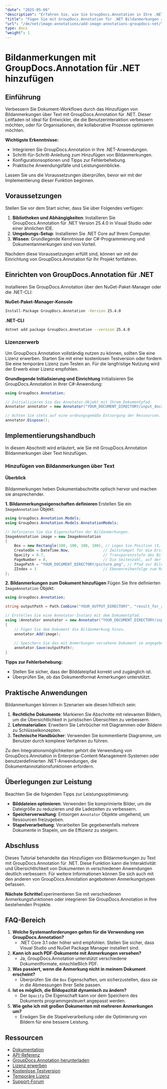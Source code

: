 ```yaml
---
"date": "2025-05-06"
"description": "Erfahren Sie, wie Sie GroupDocs.Annotation in Ihre .NET-Projekte integrieren, um Dokumente mit Bildanmerkungen zu erweitern. Verbessern Sie die Benutzereinbindung und optimieren Sie die Zusammenarbeit."
"title": "Fügen Sie mit GroupDocs.Annotation für .NET Bildanmerkungen zu Dokumenten hinzu"
"url": "/de/net/image-annotations/add-image-annotations-groupdocs-net/"
type: docs
"weight": 1
---
```


# Bildanmerkungen mit GroupDocs.Annotation für .NET hinzufügen

## Einführung

Verbessern Sie Dokument-Workflows durch das Hinzufügen von Bildanmerkungen über Text mit GroupDocs.Annotation für .NET. Dieser Leitfaden ist ideal für Entwickler, die die Benutzerinteraktion verbessern möchten, oder für Organisationen, die kollaborative Prozesse optimieren möchten.

**Wichtigste Erkenntnisse:**
- Integrieren Sie GroupDocs.Annotation in Ihre .NET-Anwendungen.
- Schritt-für-Schritt-Anleitung zum Hinzufügen von Bildanmerkungen.
- Konfigurationsoptionen und Tipps zur Fehlerbehebung.
- Praktische Anwendungsfälle und Leistungseinblicke.

Lassen Sie uns die Voraussetzungen überprüfen, bevor wir mit der Implementierung dieser Funktion beginnen.

## Voraussetzungen
Stellen Sie vor dem Start sicher, dass Sie über Folgendes verfügen:

1. **Bibliotheken und Abhängigkeiten**: Installieren Sie GroupDocs.Annotation für .NET Version 25.4.0 in Visual Studio oder einer ähnlichen IDE.
2. **Umgebungs-Setup**: Installieren Sie .NET Core auf Ihrem Computer.
3. **Wissen**: Grundlegende Kenntnisse der C#-Programmierung und Dokumentanmerkungen sind von Vorteil.

Nachdem diese Voraussetzungen erfüllt sind, können wir mit der Einrichtung von GroupDocs.Annotation für Ihr Projekt fortfahren.

## Einrichten von GroupDocs.Annotation für .NET
Installieren Sie GroupDocs.Annotation über den NuGet-Paket-Manager oder die .NET-CLI:

**NuGet-Paket-Manager-Konsole**
```bash
Install-Package GroupDocs.Annotation -Version 25.4.0
```

**.NET-CLI**
```bash
dotnet add package GroupDocs.Annotation --version 25.4.0
```

### Lizenzerwerb
Um GroupDocs.Annotation vollständig nutzen zu können, sollten Sie eine Lizenz erwerben. Starten Sie mit einer kostenlosen Testversion oder fordern Sie eine temporäre Lizenz zum Testen an. Für die langfristige Nutzung wird der Erwerb einer Lizenz empfohlen.

**Grundlegende Initialisierung und Einrichtung**
Initialisieren Sie GroupDocs.Annotation in Ihrer C#-Anwendung:

```csharp
using GroupDocs.Annotation;

// Initialisieren Sie das Annotator-Objekt mit Ihrem Dokumentpfad.
Annotator annotator = new Annotator("YOUR_DOCUMENT_DIRECTORY/input_docx.docx");

// Achten Sie stets auf eine ordnungsgemäße Entsorgung der Ressourcen.
annotator.Dispose();
```

## Implementierungshandbuch
In diesem Abschnitt wird erläutert, wie Sie mit GroupDocs.Annotation Bildanmerkungen über Text hinzufügen.

### Hinzufügen von Bildanmerkungen über Text
#### Überblick
Bildanmerkungen heben Dokumentabschnitte optisch hervor und machen sie ansprechender.

**1. Bildanmerkungseigenschaften definieren**
Erstellen Sie ein `ImageAnnotation` Objekt:

```csharp
using GroupDocs.Annotation.Models;
using GroupDocs.Annotation.Models.AnnotationModels;

// Definieren Sie die Eigenschaften der Bildanmerkungen.
ImageAnnotation image = new ImageAnnotation
{
    Box = new Rectangle(100, 100, 100, 100), // Legen Sie Position (X, Y) und Größe (Breite, Höhe) fest.
    CreatedOn = DateTime.Now,               // Zeitstempel für die Erstellung der Anmerkung.
    Opacity = 0.7,                          // Transparenzstufe des Bildes.
    PageNumber = 0,                         // Die Seitenzahl, auf der die Anmerkung platziert werden soll.
    ImagePath = "YOUR_DOCUMENT_DIRECTORY/picture.png", // Pfad zur Bilddatei, die für die Anmerkung verwendet wird.
    ZIndex = 3                              // Ebenenreihenfolge zum Rendern von Anmerkungen.
};
```

**2. Bildanmerkungen zum Dokument hinzufügen**
Fügen Sie Ihre definierten `ImageAnnotation` Objekt:

```csharp
using GroupDocs.Annotation;

string outputPath = Path.Combine("YOUR_OUTPUT_DIRECTORY", "result_for_zIndex.docx");

// Erstellen Sie eine Annotator-Instanz mit dem Dokumentpfad.
using (Annotator annotator = new Annotator("YOUR_DOCUMENT_DIRECTORY/input_docx.docx"))
{
    // Fügen Sie dem Dokument die Bildanmerkung hinzu.
    annotator.Add(image);
    
    // Speichern Sie das mit Anmerkungen versehene Dokument im angegebenen Ausgabepfad.
    annotator.Save(outputPath);
}
```

**Tipps zur Fehlerbehebung:**
- Stellen Sie sicher, dass der Bilddateipfad korrekt und zugänglich ist.
- Überprüfen Sie, ob das Dokumentformat Anmerkungen unterstützt.

## Praktische Anwendungen
Bildanmerkungen können in Szenarien wie diesen hilfreich sein:

1. **Rechtliche Dokumente**: Markieren Sie Abschnitte mit relevanten Bildern, um die Übersichtlichkeit in juristischen Übersichten zu verbessern.
2. **Lehrmaterialien**: Erweitern Sie Lehrbücher mit Diagrammen oder Bildern zu Schlüsselkonzepten.
3. **Technische Handbücher**: Verwenden Sie kommentierte Diagramme, um Benutzer durch komplexe Verfahren zu führen.

Zu den Integrationsmöglichkeiten gehört die Verwendung von GroupDocs.Annotation in Enterprise-Content-Management-Systemen oder benutzerdefinierten .NET-Anwendungen, die Dokumentannotationsfunktionen erfordern.

## Überlegungen zur Leistung
Beachten Sie die folgenden Tipps zur Leistungsoptimierung:
- **Bilddateien optimieren**: Verwenden Sie komprimierte Bilder, um die Dateigröße zu reduzieren und die Ladezeiten zu verbessern.
- **Speicherverwaltung**: Entsorgen `Annotator` Objekte umgehend, um Ressourcen freizugeben.
- **Stapelverarbeitung**: Verarbeiten Sie gegebenenfalls mehrere Dokumente in Stapeln, um die Effizienz zu steigern.

## Abschluss
Dieses Tutorial behandelte das Hinzufügen von Bildanmerkungen zu Text mit GroupDocs.Annotation für .NET. Diese Funktion kann die Interaktivität und Übersichtlichkeit von Dokumenten in verschiedenen Anwendungen deutlich verbessern. Für weitere Informationen können Sie sich auch mit den anderen von GroupDocs.Annotation angebotenen Anmerkungstypen befassen.

**Nächste Schritte**Experimentieren Sie mit verschiedenen Anmerkungsfunktionen oder integrieren Sie GroupDocs.Annotation in Ihre bestehenden Projekte.

## FAQ-Bereich
1. **Welche Systemanforderungen gelten für die Verwendung von GroupDocs.Annotation?**
   - .NET Core 3.1 oder höher wird empfohlen. Stellen Sie sicher, dass Visual Studio und NuGet Package Manager installiert sind.
2. **Kann ich auch PDF-Dokumente mit Anmerkungen versehen?**
   - Ja, GroupDocs.Annotation unterstützt verschiedene Dokumentformate, einschließlich PDF.
3. **Was passiert, wenn die Anmerkung nicht in meinem Dokument erscheint?**
   - Überprüfen Sie die `Box` Eigenschaften, um sicherzustellen, dass sie in die Abmessungen Ihrer Seite passen.
4. **Ist es möglich, die Bildopazität dynamisch zu ändern?**
   - Der `Opacity` Die Eigenschaft kann vor dem Speichern des Dokuments programmgesteuert angepasst werden.
5. **Wie gehe ich mit großen Dokumenten mit mehreren Anmerkungen um?**
   - Erwägen Sie die Stapelverarbeitung oder die Optimierung von Bildern für eine bessere Leistung.

## Ressourcen
- [Dokumentation](https://docs.groupdocs.com/annotation/net/)
- [API-Referenz](https://reference.groupdocs.com/annotation/net/)
- [GroupDocs.Annotation herunterladen](https://releases.groupdocs.com/annotation/net/)
- [Lizenz erwerben](https://purchase.groupdocs.com/buy)
- [Kostenlose Testversion](https://releases.groupdocs.com/annotation/net/)
- [Temporäre Lizenz](https://purchase.groupdocs.com/temporary-license/)
- [Support-Forum](https://forum.groupdocs.com/c/annotation/)